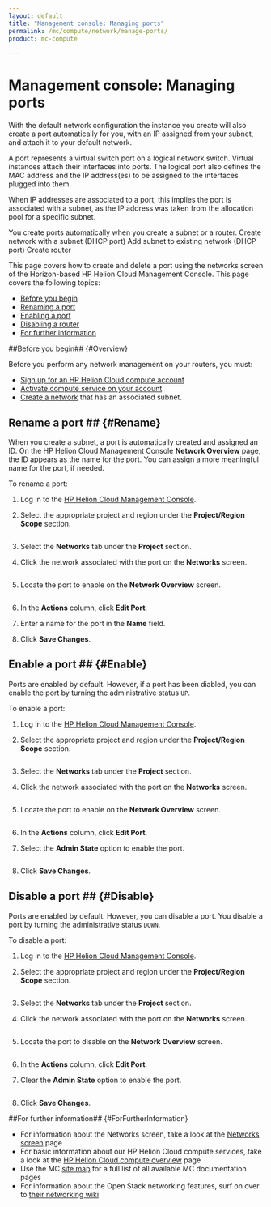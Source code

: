 ```yaml
---
layout: default
title: "Management console: Managing ports"
permalink: /mc/compute/network/manage-ports/
product: mc-compute

---
```

# Management console: Managing ports #

With the default network configuration the instance you create will also create a port automatically for you, with an IP assigned from your subnet, and attach it to your default network.

<!--What is this port? -->

A port represents a virtual switch port on a logical network switch. Virtual instances attach their interfaces into ports. The logical port also defines the MAC address and the IP address(es) to be assigned to the interfaces plugged into them.

When IP addresses are associated to a port, this implies the port is associated with a subnet, as the IP address was taken from the allocation pool for a specific subnet.

You create ports automatically when you create a subnet or a router.
Create network with a subnet (DHCP port)
Add subnet to existing network (DHCP port)
Create router

This page covers how to create and delete a port using the networks screen of the Horizon-based HP Helion Cloud Management Console.  This page covers the following topics:

* [Before you begin](#Overview)
* [Renaming a port](#Rename)
* [Enabling a port](#Enable)
* [Disabling a router](#Disable)
* [For further information](#ForFurtherInformation)


##Before you begin## {#Overview}

Before you perform any network management on your routers, you must:

* [Sign up for an HP Helion Cloud compute account](https://horizon.hpcloud.com/register)
* [Activate compute service on your account](https://horizon.hpcloud.com/landing/)
* [Create a network](/mc/compute/networks/create-network/) that has an associated subnet.

<!--When cloudadmin tool deployed, add a link to it here?-->
<!--Include a link to the CLI process for creating a router here as well?-->

## Rename a port ## {#Rename}

When you create a subnet, a port is automatically created and assigned an ID. On the HP Helion Cloud Management Console **Network Overview** page, the ID appears as the name for the port. You can assign a more meaningful name for the port, if needed.

To rename a port:

1. Log in to the [HP Helion Cloud Management Console](https://horizon.hpcloud.com/).

2. Select the appropriate project and region under the **Project/Region Scope** section.

	<img src="media/network-select.png" alt="" />

3. Select the **Networks** tab under the **Project** section.

4. Click the network associated with the port on the **Networks** screen.

	<img src="media/network-screen.png" alt="" />

5. Locate the port to enable on the **Network Overview** screen.

	<img src="media/network-port.png" alt="" />

6. In the **Actions** column, click **Edit Port**. 

7. Enter a name for the port in the **Name** field.

8. Click **Save Changes**.

## Enable a port ## {#Enable}

Ports are enabled by default. However, if a port has been diabled, you can enable the port by turning the administrative status `UP`.

To enable a port:

1. Log in to the [HP Helion Cloud Management Console](https://horizon.hpcloud.com/).

2. Select the appropriate project and region under the **Project/Region Scope** section.

	<img src="media/network-select.png" alt="" />

3. Select the **Networks** tab under the **Project** section.

4. Click the network associated with the port on the **Networks** screen.

	<img src="media/network-screen.png" alt="" />

5. Locate the port to enable on the **Network Overview** screen.

	<img src="media/network-port.png" alt="" />

6. In the **Actions** column, click **Edit Port**. 

7. Select the **Admin State** option to enable the port. 

	<img src="media/network-port-enable.png" alt="" />

8. Click **Save Changes**.


## Disable a port ## {#Disable}

Ports are enabled by default. However, you can disable a port. You disable a port by turning the administrative status `DOWN`. 

To disable a port:

1. Log in to the [HP Helion Cloud Management Console](https://horizon.hpcloud.com/).

2. Select the appropriate project and region under the **Project/Region Scope** section.

	<img src="media/network-select.png" alt="" />

3. Select the **Networks** tab under the **Project** section.

4. Click the network associated with the port on the **Networks** screen.

	<img src="media/network-screen.png" alt="" />

5. Locate the port to disable on the **Network Overview** screen.

	<img src="media/network-port.png" alt="" />

6. In the **Actions** column, click **Edit Port**. 

7. Clear the **Admin State** option to enable the port. 

	<img src="media/network-port-disable.png" alt="" />

8. Click **Save Changes**.


##For further information## {#ForFurtherInformation}

* For information about the Networks screen, take a look at the [Networks screen](/mc/compute/networks/view-router/) page
* For basic information about our HP Helion Cloud compute services, take a look at the [HP Helion Cloud compute overview](/compute/) page
* Use the MC [site map](/mc/sitemap) for a full list of all available MC documentation pages
* For information about the Open Stack networking features, surf on over to [their networking wiki](https://wiki.openstack.org/wiki/Quantum)
